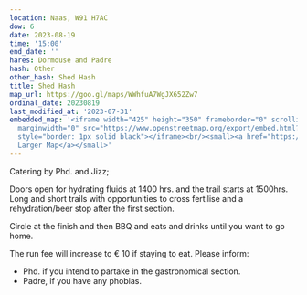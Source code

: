 ```yaml
---
location: Naas, W91 H7AC
dow: 6
date: 2023-08-19
time: '15:00'
end_date: ''
hares: Dormouse and Padre
hash: Other
other_hash: Shed Hash
title: Shed Hash
map_url: https://goo.gl/maps/WWhfuA7WgJX652Zw7
ordinal_date: 20230819
last_modified_at: '2023-07-31'
embedded_map: '<iframe width="425" height="350" frameborder="0" scrolling="no" marginheight="0"
  marginwidth="0" src="https://www.openstreetmap.org/export/embed.html?bbox=-6.658551692962647%2C53.22009658510242%2C-6.645795106887818%2C53.22557574650805&amp;layer=mapnik&amp;marker=53.22283946512908%2C-6.652168035507202"
  style="border: 1px solid black"></iframe><br/><small><a href="https://www.openstreetmap.org/?mlat=53.22284&amp;mlon=-6.65217#map=17/53.22284/-6.65217">View
  Larger Map</a></small>'
---
```

Catering by Phd. and Jizz;

Doors open for hydrating fluids at 1400 hrs. and the trail starts at 1500hrs.
Long and short trails with opportunities to cross fertilise and a rehydration/beer stop after the first section.

Circle at the finish and then BBQ and eats and drinks until you want to go home.

The run fee will increase to € 10 if staying to eat.
Please inform:
* Phd. if you intend to partake in the gastronomical section.
* Padre, if you have any phobias.
